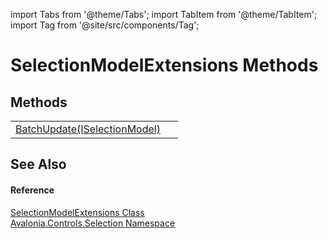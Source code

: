 import Tabs from '@theme/Tabs'; 
import TabItem from '@theme/TabItem'; 
import Tag from '@site/src/components/Tag'; 

# SelectionModelExtensions Methods




## Methods
<table>
<tr>
<td><a href="M_Avalonia_Controls_Selection_SelectionModelExtensions_BatchUpdate">BatchUpdate(ISelectionModel)</a></td>
<td> </td>
</tr>
</table>

## See Also


#### Reference
<a href="T_Avalonia_Controls_Selection_SelectionModelExtensions">SelectionModelExtensions Class</a>  
<a href="N_Avalonia_Controls_Selection">Avalonia.Controls.Selection Namespace</a>  
